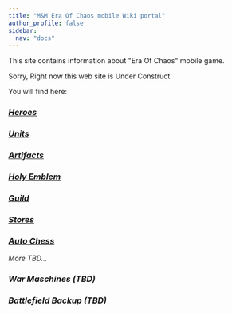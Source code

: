 ```yaml
---
title: "M&M Era Of Chaos mobile Wiki portal"
author_profile: false
sidebar:
  nav: "docs"
---
```


This site contains information about "Era Of Chaos" mobile game.

Sorry, Right now this web site is Under Construct

You will find here:
### <i class="fas fa-chess-king"/>  [Heroes](/heroes/) 
### <i class="fab fa-optin-monster"/>  [Units](/units/)
### <i class="fas fa-hand-sparkles"/>  [Artifacts](/artifacts/)
### <i class="fas fa-atom"/>  [Holy Emblem](/emblem/)
### <i class="fas fa-place-of-worship"/>  [Guild](/guild/)
### <i class="fas fa-store"/>  [Stores](/stores/)
### <i class="fas fa-chess"/>  [Auto Chess](/autochess/)

More TBD...
### War Maschines (TBD)
### Battlefield Backup (TBD)


